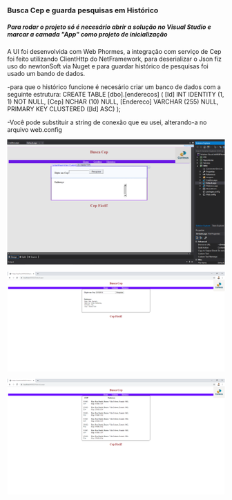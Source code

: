 ### Busca Cep e guarda pesquisas em Histórico

##### Para rodar o projeto só é necesário abrir a solução no Visual Studio e marcar a camada "App" como projeto de inicialização

A UI foi desenvolvida com Web Phormes, a integração com serviço de Cep foi feito utilizando ClientHttp do NetFramework, para deserializar o Json fiz uso do newtonSoft via Nuget e para guardar histórico de pesquisas foi usado um bando de dados.

-para que o histórico funcione é necesário criar um banco de dados com a seguinte estrutura: 
CREATE TABLE [dbo].[enderecos] (
    [Id]       INT           IDENTITY (1, 1) NOT NULL,
    [Cep]      NCHAR (10)    NULL,
    [Endereco] VARCHAR (255) NULL,
    PRIMARY KEY CLUSTERED ([Id] ASC)
);

-Você pode substituir a string de conexão que eu usei, alterando-a no arquivo web.config


![Example](https://github.com/Lipe1994/BuscaCepComWebPhorms/blob/master/example1.png)


![Example](https://github.com/Lipe1994/BuscaCepComWebPhorms/blob/master/example2.PNG)


![Example](https://github.com/Lipe1994/BuscaCepComWebPhorms/blob/master/example3.PNG)

